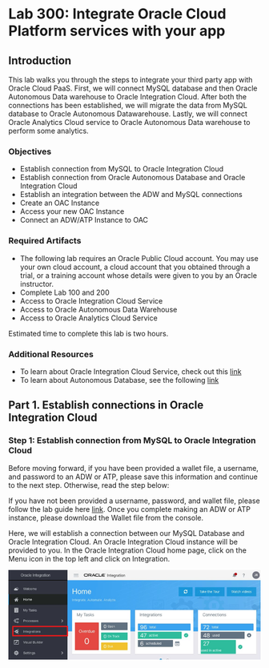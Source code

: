 # Lab 300: Integrate Oracle Cloud Platform services with your app

## Introduction
This lab walks you through the steps to integrate your third party app with Oracle Cloud PaaS. First, we will connect MySQL database and then Oracle Autonomous Data warehouse to Oracle Integration Cloud. After both the connections has been established, we will migrate the data from MySQL database to Oracle Autonomous Datawarehouse. Lastly, we will connect Oracle Analytics Cloud service to Oracle Autonomous Data warehouse to perform some analytics. 

### Objectives
* Establish connection from MySQL to Oracle Integration Cloud
* Establish connection from Oracle Autonomous Database and Oracle Integration Cloud
* Establish an integration between the ADW and MySQL connections
* Create an OAC Instance
* Access your new OAC Instance
* Connect an ADW/ATP Instance to OAC


### Required Artifacts
* The following lab requires an Oracle Public Cloud account. You may use your own cloud account, a cloud account that you obtained through a trial, or a training account whose details were given to you by an Oracle instructor.
* Complete Lab 100 and 200
* Access to Oracle Integration Cloud Service
* Access to Oracle Autonomous Data Warehouse
* Access to Oracle Analytics Cloud Service

Estimated time to complete this lab is two hours.

### Additional Resources
* To learn about Oracle Integration Cloud Service, check out this [link](https://docs.oracle.com/en/cloud/paas/integration-cloud/index.html)
* To learn about Autonomous Database, see the following [link](https://www.oracle.com/database/autonomous-database.html)

## Part 1. Establish connections in Oracle Integration Cloud

### Step 1: Establish connection from MySQL to Oracle Integration Cloud

Before moving forward, if you have been provided a wallet file, a username, and password to an ADW or ATP, please save this information and continue to the next step. Otherwise, read the step below:

If you have not been provided a username, password, and wallet file, please follow the lab guide here [link](https://github.com/oracle/learning-library/blob/master/workshops/erp-adw-oac/LabGuide100ProvisionAnADWDatabase.md). Once you complete making an ADW or ATP instance, please download the Wallet file from the console. 

Here, we will establish a connection between our MySQL Database and Oracle Integration Cloud. An Oracle Integration Cloud instance will be provided to you.
In the Oracle Integration Cloud home page, click on the Menu icon in the top left and click on Integration.

![](/Lab300/images/1.png "")




